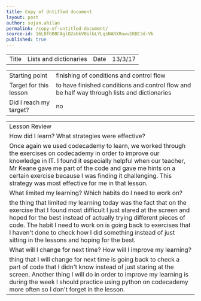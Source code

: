 ```yaml
---
title: Copy of Untitled document
layout: post
author: sujan.ahilan
permalink: /copy-of-untitled-document/
source-id: 16LBfGBBCAglO2abkV8slbLYLqsNARXRowvEKDC3d-Vk
published: true
---
```

<table>
  <tr>
    <td>Title</td>
    <td>Lists and dictionaries </td>
    <td>Date</td>
    <td>13/3/17</td>
  </tr>
</table>


<table>
  <tr>
    <td>Starting point</td>
    <td>finishing of conditions and control flow</td>
  </tr>
  <tr>
    <td>Target for this lesson</td>
    <td>to have finished conditions and control flow and be half way through lists and dictionaries</td>
  </tr>
  <tr>
    <td>Did I reach my target? </td>
    <td>no</td>
  </tr>
</table>


<table>
  <tr>
    <td>Lesson Review</td>
  </tr>
  <tr>
    <td>How did I learn? What strategies were effective?</td>
  </tr>
  <tr>
    <td>Once again we used codecademy to learn, we worked through the exercises on codecademy in order to improve our knowledge in IT. I found it especially helpful when our teacher, Mr Keane gave me part of the code and gave me hints on a certain exercise because I was finding it challenging. This strategy was most effective for me in that lesson.

</td>
  </tr>
  <tr>
    <td>What limited my learning? Which habits do I need to work on?</td>
  </tr>
  <tr>
    <td>the thing that limited my learning today was the fact that on the exercise that I found most difficult I just stared at the screen and hoped for the best instead of actually trying different pieces of code. The habit I need to work on is going back to exercises that I haven't done to check how I did something instead of just sitting in the lessons and hoping for the best.</td>
  </tr>
  <tr>
    <td>What will I change for next time? How will I improve my learning?</td>
  </tr>
  <tr>
    <td>thing that I will change for next time is going back to check a part of code that I didn't know instead of just staring at the screen. Another thing I will do in order to improve my learning is during the week I should practice using python on codecademy more often so I don't forget in the lesson.</td>
  </tr>
</table>


